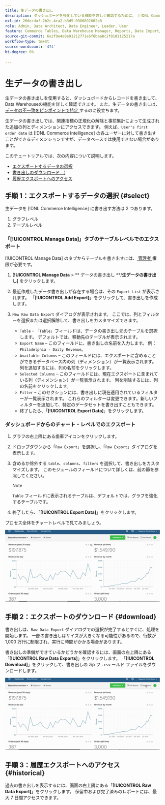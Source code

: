 ```yaml
---
title: 生データの書き出し
description: ダッシュボードを強化している機能を詳しく確認するために、 [!DNL Commerce Intelligence] Data Warehouseからレコードをエクスポートする方法を説明します。
exl-id: 26decdaf-2b2c-4ca2-b3d5-0386892662e8
role: Admin, Data Architect, Data Engineer, Leader, User
feature: Commerce Tables, Data Warehouse Manager, Reports, Data Import/Export
source-git-commit: 6e2f9e4a9e91212771e6f6baa8c2f8101125217a
workflow-type: tm+mt
source-wordcount: '474'
ht-degree: 0%

---
```


# 生データの書き出し

生データの書き出しを使用すると、ダッシュボードからレコードを書き出して、Data Warehouseの機能を詳しく確認できます。 また、生データの書き出しは、[ データの不一致をピンポイントで特定 ](https://experienceleague.adobe.com/docs/commerce-knowledge-base/kb/troubleshooting/miscellaneous/using-data-exports-to-pinpoint-discrepancies.html) するのに役立ちます。

生データの書き出しでは、関連指標の正規化の解除と事前集計によって生成された追加の列とディメンションにアクセスできます。 例えば、`User's first order date` は [!DNL Commerce Intelligence] の各ユーザーに対して書き出すことができるディメンションですが、データベースでは使用できない場合があります。

このチュートリアルでは、次の内容について説明します。

* [エクスポートするデータの選択](#select)
* [書き出しのダウンロード （](#download)
* [履歴エクスポートへのアクセス](#historical)

## 手順 1：エクスポートするデータの選択 {#select}

生データを [!DNL Commerce Intelligence] に書き出す方法は 2 つあります。

1. グラフレベル
1. テーブルレベル

### 「[!UICONTROL Manage Data]」タブのテーブルレベルでのエクスポート

[!UICONTROL Manage Data] のタブからテーブルを書き出すには、[ 管理者 ](../administrator/user-management/user-management.md) 権限が必要です。

1. **[!UICONTROL Manage Data** > ** データの書き出し **/**生データの書き出し]** をクリックします。
1. 最近作成したデータ書き出しが存在する場合は、その `Export List` が表示されます。 「**[!UICONTROL Add Export]**」をクリックして、書き出しを作成します。
1. `New Raw Data Export` ダイアログが表示されます。 ここでは、列とフィルターを選択または選択解除して、書き出しをカスタマイズできます。

   * `Table` - 「`Table`」フィールドは、データの書き出し元のテーブルを選択します。 デフォルトでは、移動先のテーブルが表示されます。
   * `Export Name` – このフィールドに、書き出しの名前を入力します。 例：`Philadelphia - Daily Revenue`。
   * `Available Columns` – このフィールドには、エクスポートに含めることができるデータベース内の列（ディメンション）が一覧表示されます。 列を追加するには、列の名前をクリックします。
   * `Selected Columns` – このフィールドには、現在エクスポートに含まれている列（ディメンション）が一覧表示されます。 列を削除するには、列の名前をクリックします。
   * `Filter` – このセクションには、書き出しに現在適用されているフィルターが一覧表示されます。 これらのフィルターは変更できます。新しいフィルターを追加して、特定のデータセットを書き出すこともできます。
   * 終了したら、「**[!UICONTROL Export Data]**」をクリックします。

### ダッシュボードからのチャート・レベルでのエクスポート

1. グラフの右上隅にある歯車アイコンをクリックします。

1. ドロップダウンから「`Raw Export`」を選択し、「`Raw Export`」ダイアログを表示します。

1. 含めるか除外する `table`、`columns`、`filters` を選択して、書き出しをカスタマイズします。 このモジュールのフィールドについて詳しくは、前の節を参照してください。

   >[!NOTE]
   >
   >`Table` フィールドに表示されるテーブルは、デフォルトでは、グラフを強化するテーブルです。

1. 終了したら、「**[!UICONTROL Export Data]**」をクリックします。

プロセス全体をチャートレベルで見てみましょう。

![](../assets/Chart-level_export.gif)

## 手順 2：エクスポートのダウンロード {#download}

書き出しは、`Raw Data Export` ダイアログでの選択が完了するとすぐに、処理を開始します。 一部の書き出しはサイズが大きくなる可能性があるので、行数が 1,000 万行に制限され、実行に時間がかかる場合があります。

書き出しの準備ができているかどうかを確認するには、画面の右上隅にある「**[!UICONTROL Raw Data Exports]**」をクリックします。 「**[!UICONTROL Download]**」をクリックして、書き出しの zip フ `.csv` ールド ファイルをダウンロードします。

![](../assets/Downloading_export.gif)

## 手順 3：履歴エクスポートへのアクセス {#historical}

過去の書き出しを表示するには、画面の右上隅にある「**[!UICONTROL Raw Data Export]**」をクリックします。 保留中および完了済みのレポートには、最大 7 日間アクセスできます。
